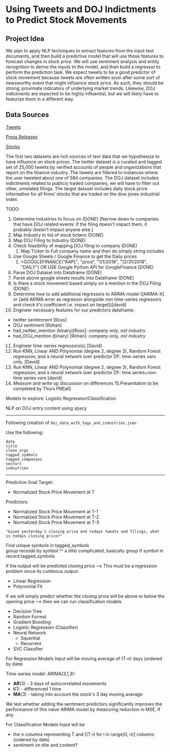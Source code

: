 # Using Tweets and DOJ Indictments to Predict Stock Movements

## Project Idea

We plan to apply NLP techniques to extract features from the input text documents, and then build a predictive model that will use those features to forecast changes in stock price.  We will use sentiment analysis and entity recognition to derive the inputs to the model, and then build a regressor to perform the prediction task.  We expect tweets to be a good predictor of stock movement because tweets are often written soon after some sort of newsworthy event that might influence stock price.  As such, they should be strong, proximate indicators of underlying market trends.  Likewise, DOJ indictments are expected to be highly influential, but we will likely have to featurize them in a different way.

## Data Sources

[Tweets](https://www.kaggle.com/davidwallach/financial-tweets)

[Press Releases](https://www.kaggle.com/jbencina/department-of-justice-20092018-press-releases)

[Stocks](https://www.kaggle.com/timoboz/stock-data-dow-jones)

The first two datasets are rich sources of text data that we hypothesize to have influence on stock prices.  The twitter dataset is a curated and tagged set of 25,000 tweets by verified accounts of people and organizations that report on the finance industry.  The tweets are filtered to instances where the user tweeted about one of 584 companies.  The DOJ dataset includes indictments related to publicly traded companies, we will have to filter out other, unrelated filings.  The target dataset includes daily stock price information for all firms’ stocks that are traded on the dow jones industrial index.


TODO:
1. Determine Industries to focus on (DONE) [Narrow down to companies that have DOJ related events: if the filing doesn't impact them, it probably doesn't impact anyone else.]
2. Map Industry to list of stock tickers (DONE)
3. Map DOJ Filing to Industry (DONE)
4. Check feasibility of mapping DOJ filing to company (DONE)
   1. Map Ticker to Full company name and then do simply string includes
5. Use Google Sheets / Google Finance to get the Daily prices
   1. =GOOGLEFINANCE("AAPL", "price", "1/1/2018", "12/31/2018", "DAILY")
   OR USE Google Python API for GoogleFinance (DONE)
6. Parse DOJ Dataset into Dataframe (DONE)
7. Parse above google sheets results into Dataframe (DONE)
8. Is there a stock movement based simply on a mention in the DOJ Filing (DONE)
9. Determine how to add additional regressors to ARIMA model ([ARIMA-X] or [add ARIMA error as regressor alongside non time-series regressors and check it's coefficient i.e. impact on target])[david]
10. Engineer necessary features for our predictors dataframe:
- twitter sentimment [Ross]
- DOJ sentiment [Rohan]
- had_twitter_mention (binary)[Ross]:
*company only, not industry*
- had_DOJ_mention (binary) [Rohan]: *company only, not industry*
11. Engineer time-series regressors(s) [David]
12. Run KNN, Linear AND Polynomial (degree 2, degree 3), Random Forest regression, and a neural network over predictor DF: time-series vars only. [David]
13. Run KNN, Linear AND Polynomial (degree 2, degree 3), Random Forest regression, and a neural network over predictor DF: time series+non-time series vars [david]
14. Measure and write up discussion on differences
15.Presentation to be completed by Thurs PM[all]


Models to explore:
Logistic Regression/Classification

NLP on DOJ entry content using spacy


---

Following creation of `doj_data_with_tags_and_industries.json`

Use the following:
```
date
title
clean_orgs
tagged_symbols
tagged_companies
sectors
industries
```


---
Predictive Goal
Target:
- Normalized Stock Price Movement at T

Predictors:

- Normalized Stock Price Movement at T-1
- Normalized Stock Price Movement at T-2
- Normalized Stock Price Movement at T-3

```
"Given yesterday's closing price and todays tweets and filings, what is todays closing price?"
```



Find unique symbols in tagged_symbols  
group records by symbol 
  ^^ a little complicated, basically group if symbol in record.tagged_symbols



If the output will be predicted closing price 
  --> This must be a regression problem since its continous output
- Linear Regression
- Polynomial Fit
  


If we will simply predict whether the closing price will be above or below the opening price 
  --> then we can run classification models

- Decision Tree
- Random Forrest
- Gradient Boosting
- Logistic Regression (Classifier)
- Neural Network
  - Squential
  - Recurrent
- SVC Classifier




For Regression Models 
Input will be moving average of (T-n) days (ordered by date)

Time-series model: ARIMA(3,1,3):

 - **AR**(3) -
 3 days of autocorrelated movements  
- **I**(1) - differenced 1 time 
- **MA**(3) - taking into account the stock's 3 day moving average

We test whether adding the sentiment predictors significantly improves the performance of this naive ARIMA model by measuring reduction in MSE, if any.


For Classification Models
Input will be
- the n columns representing T and [(T-i) for i in range(0, n)] columns (ordered by date)
- sentiment on title and content?

